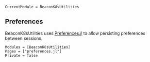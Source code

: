 ```@meta
CurrentModule = BeaconK8sUtilities
```

## Preferences

BeaconK8sUtilities uses [Preferences.jl](https://github.com/JuliaPackaging/Preferences.jl) to allow persisting preferences between sessions.

```@autodocs
Modules = [BeaconK8sUtilities]
Pages = ["preferences.jl"]
Private = false
```
